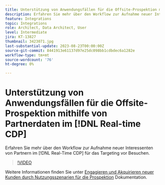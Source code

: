 ```yaml
---
title: Unterstützung von Anwendungsfällen für die Offsite-Prospektion mithilfe von Partnerdaten im [!DNL Real-time CDP]
description: Erfahren Sie mehr über den Workflow zur Aufnahme neuer Interessenten von Partnern im [!DNL Real-Time CDP] für das Targeting vor Besuchen. 
feature: Integrations
topic: Integrations
role: Architect, Data Architect, User
level: Intermediate
jira: KT-13827
thumbnail: 3423071.jpg
last-substantial-update: 2023-08-23T00:00:00Z
source-git-commit: 8441913e61137d97e25dc098bb1cdbdec6a1282e
workflow-type: tm+mt
source-wordcount: '76'
ht-degree: 0%

---
```


# Unterstützung von Anwendungsfällen für die Offsite-Prospektion mithilfe von Partnerdaten im [!DNL Real-time CDP]

Erfahren Sie mehr über den Workflow zur Aufnahme neuer Interessenten von Partnern im [!DNL Real-Time CDP] für das Targeting vor Besuchen. 

>[!VIDEO](https://video.tv.adobe.com/v/3423071/?quality=12&learn=on)

Weitere Informationen finden Sie unter [Engagieren und Akquirieren neuer Kunden durch Nutzungsszenarien für die Prospektion](https://experienceleague.adobe.com/docs/experience-platform/rtcdp/use-cases/partner-data/prospecting.html) Dokumentation.
